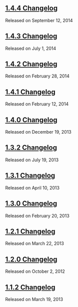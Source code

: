 <script>{
	"title": "Changelogs",
	"noHeadingLinks": true
}</script>

## [1.4.4 Changelog](/changelog/1.4.4/)
Released on September 12, 2014

## [1.4.3 Changelog](/changelog/1.4.3/)
Released on July 1, 2014

## [1.4.2 Changelog](/changelog/1.4.2/)
Released on February 28, 2014

## [1.4.1 Changelog](/changelog/1.4.1/)
Released on February 12, 2014

## [1.4.0 Changelog](/changelog/1.4.0/)
Released on December 19, 2013

## [1.3.2 Changelog](/changelog/1.3.2/)
Released on July 19, 2013

## [1.3.1 Changelog](/changelog/1.3.1/)
Released on April 10, 2013

## [1.3.0 Changelog](/changelog/1.3.0/)
Released on February 20, 2013

## [1.2.1 Changelog](/changelog/1.2.1/)
Released on March 22, 2013

## [1.2.0 Changelog](/changelog/1.2.0/)
Released on October 2, 2012

## [1.1.2 Changelog](/changelog/1.1.2/)
Released on March 19, 2013
